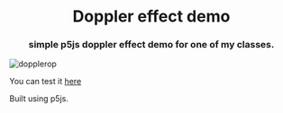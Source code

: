 <h1 align="center">
 Doppler effect demo
</h1>
<h3 align="center">
simple p5js doppler effect demo for one of my classes.

</h3>

![dopplerop](https://user-images.githubusercontent.com/20907620/231538124-8653acdd-8099-4530-819f-e84db56788db.gif)


You can test it [here](https://mmarusiak.github.io/Projects/Doppler-effect/src/doppler.html)

Built using p5js.
